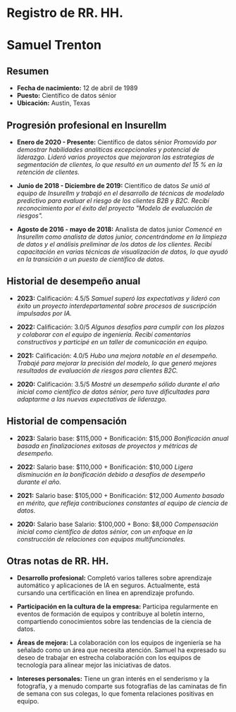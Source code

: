 # Registro de RR. HH.

# Samuel Trenton

## Resumen
- **Fecha de nacimiento:** 12 de abril de 1989
- **Puesto:** Científico de datos sénior
- **Ubicación:** Austin, Texas

## Progresión profesional en Insurellm
- **Enero de 2020 - Presente:** Científico de datos sénior
*Promovido por demostrar habilidades analíticas excepcionales y potencial de liderazgo. Lideró varios proyectos que mejoraron las estrategias de segmentación de clientes, lo que resultó en un aumento del 15 % en la retención de clientes.*

- **Junio ​​de 2018 - Diciembre de 2019:** Científico de datos
*Se unió al equipo de Insurellm y trabajó en el desarrollo de técnicas de modelado predictivo para evaluar el riesgo de los clientes B2B y B2C. Recibí reconocimiento por el éxito del proyecto "Modelo de evaluación de riesgos".*

- **Agosto de 2016 - mayo de 2018:** Analista de datos junior
*Comencé en Insurellm como analista de datos junior, concentrándome en la limpieza de datos y el análisis preliminar de los datos de los clientes. Recibí capacitación en varias técnicas de visualización de datos, lo que ayudó en la transición a un puesto de científico de datos.*

## Historial de desempeño anual
- **2023:** Calificación: 4.5/5
*Samuel superó las expectativas y lideró con éxito un proyecto interdepartamental sobre procesos de suscripción impulsados ​​por IA.*

- **2022:** Calificación: 3.0/5
*Algunos desafíos para cumplir con los plazos y colaborar con el equipo de ingeniería. Recibí comentarios constructivos y participé en un taller de comunicación en equipo.*

- **2021:** Calificación: 4.0/5
*Hubo una mejora notable en el desempeño. Trabajé para mejorar la precisión del modelo, lo que generó mejores resultados de evaluación de riesgos para clientes B2C.*

- **2020:** Calificación: 3.5/5
*Mostré un desempeño sólido durante el año inicial como científico de datos sénior, pero tuve dificultades para adaptarme a las nuevas expectativas de liderazgo.*

## Historial de compensación
- **2023:** Salario base: $115,000 + Bonificación: $15,000
*Bonificación anual basada en finalizaciones exitosas de proyectos y métricas de desempeño.*

- **2022:** Salario base: $110,000 + Bonificación: $10,000
*Ligera disminución en la bonificación debido a desafíos de desempeño durante el año.*

- **2021:** Salario base: $105,000 + Bonificación: $12,000
*Aumento basado en mérito, que refleja contribuciones constantes al equipo de ciencia de datos.*

- **2020:** Salario base Salario: $100,000 + Bono: $8,000
*Compensación inicial como científico de datos sénior, con un enfoque en la construcción de relaciones con equipos multifuncionales.*

## Otras notas de RR. HH.
- **Desarrollo profesional:** Completó varios talleres sobre aprendizaje automático y aplicaciones de IA en seguros. Actualmente, está cursando una certificación en línea en aprendizaje profundo.

- **Participación en la cultura de la empresa:** Participa regularmente en eventos de formación de equipos y contribuye al boletín interno, compartiendo conocimientos sobre las tendencias de la ciencia de datos.

- **Áreas de mejora:** La colaboración con los equipos de ingeniería se ha señalado como un área que necesita atención. Samuel ha expresado su deseo de trabajar en estrecha colaboración con los equipos de tecnología para alinear mejor las iniciativas de datos.

- **Intereses personales:** Tiene un gran interés en el senderismo y la fotografía, y a menudo comparte sus fotografías de las caminatas de fin de semana con sus colegas, lo que fomenta relaciones positivas en equipo.